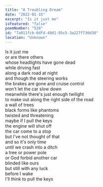 ```yaml
---
title: "A Troubling Dream"
date: "2022-01-15"
excerpt: "Is it just me"
isFeatured: "false"
poemNumber: "528"
id: "7a011fcb-0dfd-48d1-95c5-3a227f736d30"
location: "Unknown"
---
```


Is it just me  
or are there others  
whose headlights have gone dead  
while driving fast  
along a dark road at night  
and though the steering works  
the brakes are gone and cruise control  
won't let the car slow down  
meanwhile there's just enough twilight  
to make out along the right side of the road  
a wall of trees  
black forms like phantoms  
twisted and threatening  
maybe if I pull the keys  
the engine will shut off  
the car come to a stop  
but I've not thought of that  
and so it's only time  
until we crash into a ditch  
a tree or power pole  
or God forbid another car  
blinded like ours  
but still with any luck  
before I wake  
I'll think to pull the keys
